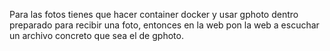 Para las fotos tienes que hacer container docker y usar gphoto dentro preparado para recibir una foto, entonces en la web pon la web a escuchar un archivo concreto que sea el de gphoto.
